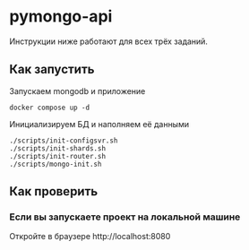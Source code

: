 # pymongo-api

Инструкции ниже работают для всех трёх заданий.

## Как запустить

Запускаем mongodb и приложение

```shell
docker compose up -d
```

Инициализируем БД и наполняем её данными

```shell
./scripts/init-configsvr.sh
./scripts/init-shards.sh
./scripts/init-router.sh
./scripts/mongo-init.sh
```

## Как проверить

### Если вы запускаете проект на локальной машине

Откройте в браузере http://localhost:8080
